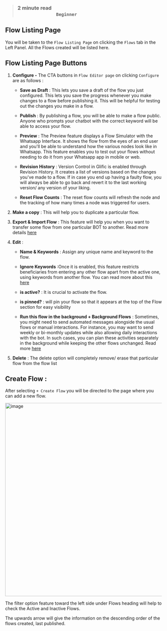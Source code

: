 > ### **2 minute read &nbsp; &nbsp; &nbsp; &nbsp; &nbsp; &nbsp; &nbsp; &nbsp; &nbsp; &nbsp; &nbsp; &nbsp; &nbsp; &nbsp; &nbsp; &nbsp; &nbsp; &nbsp; &nbsp; &nbsp; &nbsp; &nbsp; &nbsp; &nbsp; &nbsp; &nbsp; &nbsp; &nbsp; &nbsp; &nbsp; &nbsp; &nbsp; &nbsp; &nbsp; &nbsp; &nbsp; &nbsp; &nbsp; &nbsp; &nbsp; &nbsp; &nbsp; &nbsp; &nbsp; &nbsp; &nbsp; &nbsp; &nbsp; &nbsp; &nbsp; &nbsp; &nbsp; &nbsp; &nbsp; &nbsp; &nbsp; &nbsp; &nbsp; &nbsp; &nbsp; &nbsp; `Beginner`**

## Flow Listing Page
You will be taken to the `Flow Listing Page` on clicking the `Flows` tab in the Left Panel. All the Flows created will be listed here. 

## Flow Listing Page Buttons

1. **Configure -** The CTA buttons in `Flow Editor page` on clicking `Configure` are as follows :
    - **Save as Draft** : This lets you save a draft of the flow you just configured. This lets you save the progress whenever you make changes to a flow before publishing it. This will be helpful for testing out the changes you make in a flow.

    - **Publish** : By publishing a flow, you will be able to make a flow public. Anyone who prompts your chatbot with the correct keyword will be able to access your flow.

    - **Preview** : The Preview feature displays a Flow Simulator with the Whatsapp Interface. It shows the flow from the eyes of an end user and you'll be able to understand how the various nodes look like in Whatsapp. This feature enables you to test out your flows without needing to do it from your Whatsapp app in mobile or web.

    - **Revision History** : Version Control in Glific is enabled through Revision History. It creates a list of versions based on the changes you've made to a flow. If in case you end up having a faulty flow, you will always be able to go back and revert it to the last working version/ any version of your liking.

    - **Reset Flow Counts** : The reset flow counts will refresh the node and the  tracking of how many times a node was triggered for users.


2. **Make a copy** : This will help you to duplicate a particular flow.
3. **Export & Import Flow** : This feature will help you when you want to transfer some flow from one particular BOT to another. Read more details [here](https://glific.github.io/docs/docs/Product%20Features/Others/Import%20&%20Export%20Flows/)

4. **Edit** :
    - **Name & Keywords** : Assign any unique name and keyword to the flow.

    - **Ignore Keywords** :Once it is enabled, this feature restricts beneficiaries from entering any other flow apart from the active one, using keywords from another flow. You can read more about this [here](https://glific.github.io/docs/docs/Product%20Features/Others/Keywords/#ignore-keywords)


    - **is active?** : It is crucial to activate the flow.

    - **is pinned?** : will pin your flow so that it appears at the top of the Flow section for easy visibility

    - **Run this flow in the background + Background Flows** : Sometimes, you might need to send automated messages alongside the usual flows or manual interactions. For instance, you may want to send weekly or bi-monthly updates while also allowing daily interactions with the bot. In such cases, you can plan these activities separately in the background while keeping the other flows unchanged.
Read more [here](https://glific.github.io/docs/docs/Product%20Features/Flows/Others/Background%20Flows/)

    
6. **Delete** : The delete option will completely remove/ erase that particular flow from the flow list


## Create Flow :

 After selecting `+ Create Flow` you will be directed to the page where you can add a new flow.

<img width="622" alt="image" src="https://github.com/glific/docs/assets/143380171/756cfb56-8119-4eab-9e5e-b6f266785743"/>


The filter option  feature toward the left side under Flows heading will help to check the Active and Inactive Flows.

The upwards arrow will give the information on the descending order of the flows created, last published.
